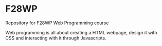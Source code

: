 # F28WP
Repository for F28WP Web Programming course

Web programming is all about creating a HTML webpage, design it with CSS and interacting with it through Javascripts. 
